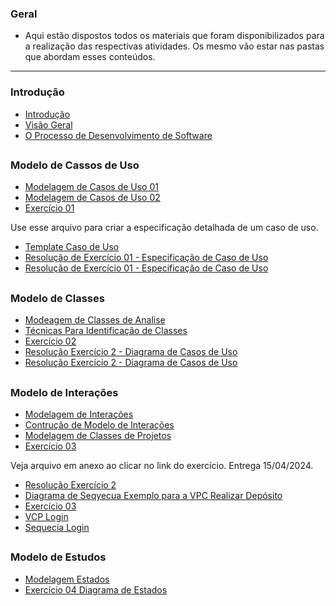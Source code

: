 ### Geral

- Aqui estão dispostos todos os materiais que foram disponibilizados para a realização das respectivas atividades. Os mesmo vão estar nas pastas que abordam esses conteúdos. 


***

### Introdução

- [Introdução](/01%20-%20Introducao/APS%20-%2000%20Introducao.pdf)
- [Visão Geral](/01%20-%20Introducao/APS%20-%2001%20Visao_Geral.pdf)
- [O Processo de Desenvolvimento de Software](/01%20-%20Introducao/APS%20-%2003%20O_Processo_de_Desenvolvimento_de_Software.pdf)


##

### Modelo de Cassos de Uso

- [Modelagem de Casos de Uso 01](/02%20-%20Modelo%20de%20Casos%20de%20Uso/APS%20-%2001%20Modelagem_de_Casos_de_Uso.pdf)
- [Modelagem de Casos de Uso 02](/02%20-%20Modelo%20de%20Casos%20de%20Uso/APS%20-%2002%20Modelagem_de_Casos_de_Uso.pdf)
- [Exercício 01](/Atividades/Exercicio-01/)

Use esse arquivo para criar a especificação detalhada de um caso de uso.

- [Template Caso de Uso](/02%20-%20Modelo%20de%20Casos%20de%20Uso/Template%20Caso%20de%20Uso.docx)
- [Resolução de Exercício 01 - Especificação de Caso de Uso](/Atividades/Exercicio-01/Exercício%2001%20-%20UserCase%20APS%20%20-%20Resolução%20do%20Professor.pdf)
- [Resolução de Exercício 01 - Especificação de Caso de Uso](/Atividades/Exercicio-01/Exercício%2001%20-%20UserCase%20APS%20%20-%20Resolução.pdf)


##

### Modelo de Classes

- [Modeagem de Classes de Analise](/03%20-%20Modelo%20de%20Classes/APS%20-%2001%20Modelagem_de_classes_de_Analise.pdf)
- [Técnicas Para Identificação de Classes](/03%20-%20Modelo%20de%20Classes/APS%20-%2002%20Técnicas_Para_Indentificacao_de_Classes.pdf)
- [Exercício 02](/Atividades/Exercicio-02/Exercicio-02.txt)
- [Resolução Exercício 2 - Diagrama de Casos de Uso](/Atividades/Exercicio-02/Resolução%20do%20prof%20-%20UseCase%20Diagram%20-%20Exercicio%2002.jpg)
- [Resolução Exercício 2 - Diagrama de Casos de Uso](/Atividades/Exercicio-02/Resolução%20do%20prof%20-%20VCP_RealizarDeposito%20-%20Exercício%2002.jpg)

##

### Modelo de Interações

- [Modelagem de Interações](/04%20-%20Modelo%20de%20Interacoes/APS%20-%2001%20Modelagem_de_Interacoes.pdf)
- [Contrução de Modelo de Interações](/04%20-%20Modelo%20de%20Interacoes/APS%20-%2002%20Construcao_do_Modelo_de_Interacoes.pdf)
- [Modelagem de Classes de Projetos](/04%20-%20Modelo%20de%20Interacoes/APS%20-%2003%20Modelagem_de_Classes_de_Projeto.pdf)
- [Exercício 03](/Atividades/Exercicio-03/Exercicio-03.pdf)

Veja arquivo em anexo ao clicar no link do exercício. Entrega 15/04/2024.
- [Resolução Exercício 2](/Atividades/Exercicio-02/Resolução%20do%20professor%20-%20DCU_VCPs%20-%20Exercicio%2002.pdf)
- [Diagrama de Seqyecua Exemplo para a VPC Realizar Depósito](/Atividades/Exercicio-03/Resolucao%20-%20ATIVIDADE3.pdf)
- [Exercício 03](/Atividades/Exercicio-03/Resolução%20do%20professor%20-%20VCP_DS_RealizarTransferencia%20-%20Exercicio%2003.pdf)
- [VCP Login](/Atividades/Exercicio-03/Sequencia_Efetuar%20Login.jpg)
- [Sequecia Login](/Atividades/Exercicio-03/VCP_EfetuarLogin.jpg)


##

### Modelo de Estudos

- [Modelagem Estados](/05%20-%20Modelo%20de%20Estados/APS%20-%2001%20ModelagemEstados.pdf)
- [Exercício 04 Diagrama de Estados](/Atividades/Exercicio-04/Exercício%20Diagramas%20de%20Estados.pdf)




